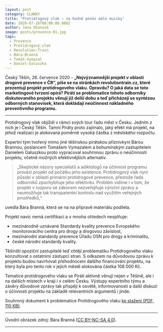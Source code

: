 ```yaml
---
layout: post
category: CLANKY
title: 'Protidrogový vlak – za hodně peněz málo muziky'
date: 2020-07-26T08:00:00.000Z
author: Jana Ožanová
image: posts/prevence-01.jpg
tags:
  - Prevence
  - Protidrogový-vlak
  - Revolution-Train
  - Bára-Branná
  - Tomáš-Vymazal
  - Daniel-Galuszka
---
```


Český Těšín, 26. července 2020 - **„Nejvýznamnější projekt v oblasti drogové prevence v ČR“, píše se na  stránkách revolutiontrain.cz, které prezentují projekt protidrogového vlaku. Opravdu? O jaká data se toto marketingové tvrzení opírá? Piráti se problematice tohoto odborníky diskutovaného projektu věnují již delší dobu a teď přicházejí se syntézou odborných stanovisek, která dokládají neúčinnost nákladného preventivního programu.**

<hr />

Protidrogový vlak objíždí v rámci svých tour řadu měst v Česku. Jedním z nich je i Český Těšín. Tamní Piráty proto zajímalo, jaký efekt má projekt, na jehož realizaci je alokovaná poměrně vysoká částka z městského rozpočtu.  

Expertní tým tvořený mimo jiné těšínskou pirátskou příznivkyní Bárou Brannou, poslancem Tomášem Vymazalem a bohumínským zastupitelem Danielem Galuszkou proto vypracoval souhrnnou zprávu o neúčinnosti projektu, včetně možných efektivnějších alternativ. 

>„Skeptické názory specialistů a adiktologů na účinnost programu provází projekt od počátku jeho existence. Protidrogový vlak nyní působí v oblasti primární protidrogové prevence, přestože řada odborníků zpochybňuje jeho efektivitu. Problém vidíme i v tom, že projekt v rozporu se zákonem nezveřejňuje výroční zprávy a neumožňuje tak transparentní kontrolu nad využitím veřejných prostředků,“ 

uvedla Bára Branná, která se na na přípravě materiálu podílela.  

Projekt navíc nemá certifikaci a v mnoha ohledech nesplňuje:
- mezinárodně uznávané Standardy kvality prevence Evropského monitorovacího centra pro drogy a drogovou závislost,
- mezinárodní standardy prevence Úřadu OSN pro drogy a kriminalitu,
- české národní standardy kvality.

Těšínští opoziční zastupitelé teď chtějí problematiku Protidrogového vlaku konzultovat s ostatními zástupci stran. S odkazem na důvodovou zprávu k projektu budou navrhovat přehodnocení dalšího financování projektu, na který byla pro tento rok v jejich městě alokována částka 108 000 Kč.

Tematice protidrogového vlaku se Piráti aktivně věnují nejen v Těšíně, ale i na dalších místech v kraji i v celém Česku. Výstupy expertního týmu a závěry důvodové zprávy tak přispějí k osvětě, informovanosti a další diskuzi o účinnosti projektu na základě relevantních argumentů i jinde.

Souhrnný dokument k problematice Protidrogového vlaku [ke stažení (PDF, 110 KB)](https://a.pirati.cz/msk/doc/revolution-train.pdf "Proč nepodpořit projekt „Revolution train – protidrogový vlak“ v roce 2021"). 

---

Úvodní obrázek zdroj: Bára Branná \[[CC BY-NC-SA 4.0](https://creativecommons.org/licenses/by-nc-sa/4.0/deed.cs)\].

- - -
